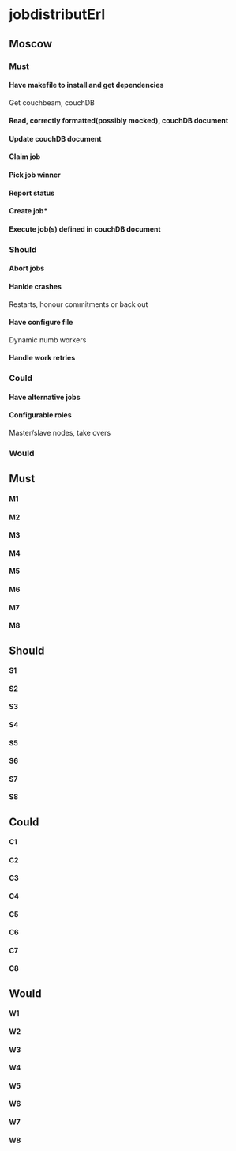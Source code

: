 jobdistributErl
===============
## Moscow
### Must
#### Have makefile to install and get dependencies
Get couchbeam, couchDB
#### Read, correctly formatted(possibly mocked), couchDB document
#### Update couchDB document
#### Claim job
#### Pick job winner
#### Report status
#### Create job*
#### Execute job(s) defined in couchDB document
### Should
#### Abort jobs
#### Hanlde crashes
Restarts, honour commitments or back out
#### Have configure file
Dynamic numb workers
#### Handle work retries
### Could
#### Have alternative jobs
#### Configurable roles
Master/slave nodes, take overs
### Would
#### 


## Must
#### M1
#### M2
#### M3
#### M4
#### M5
#### M6
#### M7
#### M8
## Should 
#### S1
#### S2
#### S3
#### S4
#### S5
#### S6
#### S7
#### S8
## Could
#### C1
#### C2
#### C3
#### C4
#### C5
#### C6
#### C7
#### C8
## Would
#### W1
#### W2
#### W3
#### W4
#### W5
#### W6
#### W7
#### W8
